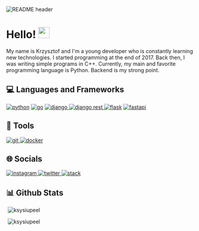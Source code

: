 <img src="https://i.imgur.com/hB9AH0X.png" alt="README header" />

# Hello! <img src="https://raw.githubusercontent.com/MartinHeinz/MartinHeinz/master/wave.gif" width="30px">

<p>My name is Krzysztof and I'm a young developer who is constantly learning new technologies. I started programming at the end of 2017. Back then, I was writing simple programs in C++. Currently, my main and favorite programming language is Python. Backend is my strong point.</p>


## 💻 Languages and Frameworks
<a href="https://www.python.org" target="_blank"> <img src="https://img.shields.io/badge/Python-3776AB?style=for-the-badge&logo=python&logoColor=white" alt="python"/></a>
<a href="https://golang.org" target="_blank"> <img src="https://img.shields.io/badge/Go-00ADD8?style=for-the-badge&logo=go&logoColor=white" alt="go"/></a>
<a href="https://www.djangoproject.com/" target="_blank"> <img src="https://img.shields.io/badge/Django-092E20?style=for-the-badge&logo=django&logoColor=white" alt="django"/> </a> 
<a href="https://www.django-rest-framework.org/" target="_blank"> <img src="https://img.shields.io/badge/django%20rest-ff1709?style=for-the-badge&logo=django&logoColor=white" alt="django rest"/> </a>
<a href="https://flask.palletsprojects.com/" target="_blank"> <img src="https://img.shields.io/badge/Flask-000000?style=for-the-badge&logo=flask&logoColor=white" alt="flask"/></a>
<a href="https://fastapi.tiangolo.com" target="_blank"> <img src="https://img.shields.io/badge/fastapi-109989?style=for-the-badge&logo=FASTAPI&logoColor=white" alt="fastapi"/></a>

## 🔧 Tools
<a href="https://git-scm.com/" target="_blank"> <img src="https://img.shields.io/badge/Git-F05032?style=for-the-badge&logo=git&logoColor=white" alt="git"/> </a>
<a href="https://www.docker.com/" target="_blank"> <img src="https://img.shields.io/badge/Docker-2CA5E0?style=for-the-badge&logo=docker&logoColor=white" alt="docker"/> </a>

## 🌐 Socials
<a href="https://www.instagram.com/ksysiupeel/" target="_blank"> <img src="https://img.shields.io/badge/Instagram-E4405F?style=for-the-badge&logo=instagram&logoColor=white" alt="instagram"/> </a>
<a href="https://twitter.com/ksysiupeel" target="_blank"> <img src="https://img.shields.io/badge/Twitter-1DA1F2?style=for-the-badge&logo=twitter&logoColor=white" alt="twitter"/> </a>
<a href="https://stackoverflow.com/users/13066235/ksysiupeel" target="_blank"> <img src="https://img.shields.io/badge/Stack_Overflow-FE7A16?style=for-the-badge&logo=stack-overflow&logoColor=white" alt="stack"/>  </a>

## 📊 Github Stats
<p>&nbsp;<img src="https://github-readme-stats.vercel.app/api?username=ksysiupeel&show_icons=true&locale=en&theme=radical" alt="ksysiupeel" /></p>
<p>&nbsp;<img src="https://github-readme-stats.vercel.app/api/top-langs?username=ksysiupeel&show_icons=true&locale=en&layout=compact&theme=radical" alt="ksysiupeel" /></p>


